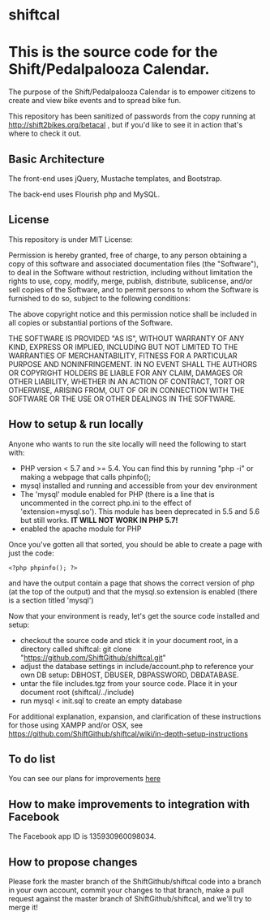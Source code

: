 # shiftcal

This is the source code for the Shift/Pedalpalooza Calendar.
===========================================================

The purpose of the Shift/Pedalpalooza Calendar is to empower citizens to create and view bike events and to spread bike fun. 

This repository has been sanitized of passwords from the copy running at http://shift2bikes.org/betacal , but if you'd like to see it in action that's where to check it out.

Basic Architecture
------------------

The front-end uses jQuery, Mustache templates, and Bootstrap.

The back-end uses Flourish php and MySQL.

License
-------

This repository is under MIT License:

Permission is hereby granted, free of charge, to any person obtaining a copy of this software and associated documentation files (the "Software"), to deal in the Software without restriction, including without limitation the rights to use, copy, modify, merge, publish, distribute, sublicense, and/or sell copies of the Software, and to permit persons to whom the Software is furnished to do so, subject to the following conditions:

The above copyright notice and this permission notice shall be included in all copies or substantial portions of the Software.

THE SOFTWARE IS PROVIDED "AS IS", WITHOUT WARRANTY OF ANY KIND, EXPRESS OR IMPLIED, INCLUDING BUT NOT LIMITED TO THE WARRANTIES OF MERCHANTABILITY, FITNESS FOR A PARTICULAR PURPOSE AND NONINFRINGEMENT. IN NO EVENT SHALL THE AUTHORS OR COPYRIGHT HOLDERS BE LIABLE FOR ANY CLAIM, DAMAGES OR OTHER LIABILITY, WHETHER IN AN ACTION OF CONTRACT, TORT OR OTHERWISE, ARISING FROM, OUT OF OR IN CONNECTION WITH THE SOFTWARE OR THE USE OR OTHER DEALINGS IN THE SOFTWARE.

How to setup & run locally
--------------------------

Anyone who wants to run the site locally will need the following to start with:

- PHP version < 5.7 and >= 5.4.   You can find this by running "php -i" or making a webpage that calls phpinfo();
- mysql installed and running and accessible from your dev environment
- The 'mysql' module enabled for PHP (there is a line that is uncommented in the correct php.ini to the effect of 'extension=mysql.so').  This module has been deprecated in 5.5 and 5.6 but still works.  **IT WILL NOT WORK IN PHP 5.7!**
- enabled the apache module for PHP 

Once you've gotten all that sorted, you should be able to create a page with just the code:

```
<?php phpinfo(); ?>
```

and have the output contain a page that shows the correct version of php (at the top of the output) and that the mysql.so extension is enabled (there is a section titled 'mysql')

Now that your environment is ready, let's get the source code installed and setup:

- checkout the source code and stick it in your document root, in a directory called shiftcal:  git clone "https://github.com/ShiftGithub/shiftcal.git"
- adjust the database settings in include/account.php to reference your own DB setup:  DBHOST, DBUSER, DBPASSWORD, DBDATABASE.
- untar the file includes.tgz from your source code.  Place it in your document root (shiftcal/../include)
- run mysql < init.sql to create an empty database

For additional explanation, expansion, and clarification of these instructions for those using XAMPP and/or OSX, see https://github.com/ShiftGithub/shiftcal/wiki/in-depth-setup-instructions

To do list
----------
You can see our plans for improvements [here](https://tree.taiga.io/project/shift2bikes-shift-calendar/)
 

How to make improvements to integration with Facebook  
-----------------------------------------------------

The Facebook app ID is 135930960098034. 

How to propose changes
----------------------

Please fork the master branch of the ShiftGithub/shiftcal code into a branch in your own account, commit your changes to that branch, make a pull request against the master branch of ShiftGithub/shiftcal, and we'll try to merge it!



